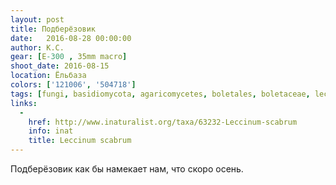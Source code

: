 ```yaml
---
layout: post
title: Подберёзовик
date:   2016-08-28 00:00:00
author: К.С.
gear: [E-300 , 35mm macro]
shoot_date: 2016-08-15
location: Ёльбаза
colors: ['121006', '504718']
tags: [fungi, basidiomycota, agaricomycetes, boletales, boletaceae, leccinum, leccinum scabrum]
links:
  -
    href: http://www.inaturalist.org/taxa/63232-Leccinum-scabrum
    info: inat
    title: Leccinum scabrum
---
```


Подберёзовик как бы намекает нам, что скоро осень.
